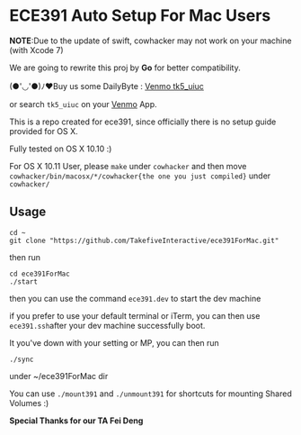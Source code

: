 # ECE391 Auto Setup For Mac Users

**NOTE**:Due to the update of swift, cowhacker may not work on your machine (with Xcode 7)

We are going to rewrite this proj by **Go** for better compatibility.

(●'◡'●)ﾉ♥Buy us some DailyByte : [Venmo tk5_uiuc](https://venmo.com/tk5_uiuc)

or search ```tk5_uiuc``` on your [Venmo](https://venmo.com/) App.

This is a repo created for ece391, since officially there is no setup guide provided for OS X. 

Fully tested on OS X 10.10 :) 

For OS X 10.11 User, please ```make``` under ```cowhacker``` and then move ```cowhacker/bin/macosx/*/cowhacker{the one you just compiled}``` under ```cowhacker/```
## Usage

```fish
cd ~
git clone "https://github.com/TakefiveInteractive/ece391ForMac.git"
```
then run 

```fish
cd ece391ForMac
./start
```

then you can use the command ```ece391.dev``` to start the dev machine


if you prefer to use your default terminal or iTerm, you can then use
```ece391.ssh```after your dev machine successfully boot.


It you've down with your setting or MP, you can then run 

```
./sync
```

under ~/ece391ForMac dir

You can use ```./mount391``` and ```./unmount391``` for shortcuts for mounting Shared Volumes :)



**Special Thanks for our TA Fei Deng**
